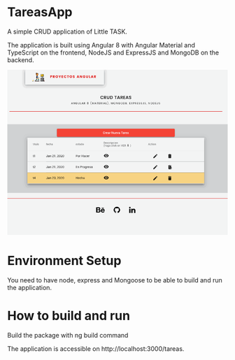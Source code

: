 # TareasApp

A simple CRUD application of Little TASK.

The application is built using Angular 8 with Angular Material and TypeScript on the frontend, NodeJS and ExpressJS and MongoDB on the backend.

![](showcase/showcas_tareas.gif)

# Environment Setup
You need to have node, express and Mongoose to be able to build and run the application.

# How to build and run
Build the package with ng build command


The application is accessible on http://localhost:3000/tareas.
